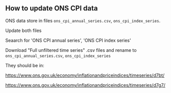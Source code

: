 ## How to update ONS CPI data


ONS data store in files `ons_cpi_annual_series.csv`, `ons_cpi_index_series`.

Update both files

Seaarch for 'ONS CPI annual series', 'ONS CPI index series'

Download "Full unfiltered time series" .csv files and rename to `ons_cpi_annual_series.csv`, `ons_cpi_index_series`

They should be in:

https://www.ons.gov.uk/economy/inflationandpriceindices/timeseries/d7bt/

https://www.ons.gov.uk/economy/inflationandpriceindices/timeseries/d7g7/
